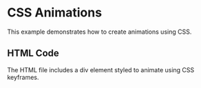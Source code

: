 # CSS Animations

This example demonstrates how to create animations using CSS.

## HTML Code
The HTML file includes a div element styled to animate using CSS keyframes.